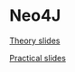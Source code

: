 # Neo4J

[Theory slides](https://learningcentral.cf.ac.uk/bbcswebdav/pid-4766733-dt-content-rid-12072562_2/courses/1819-CM6211/s16%20-%20Introduction%20to%20Graph%20Databases%20and%20Neo4J.pdf)

[Practical slides](https://learningcentral.cf.ac.uk/bbcswebdav/pid-4766733-dt-content-rid-12072563_2/courses/1819-CM6211/Introduction%20to%20Neo4j%20-%20Practical%20Exercise%202018-2019.pdf)

